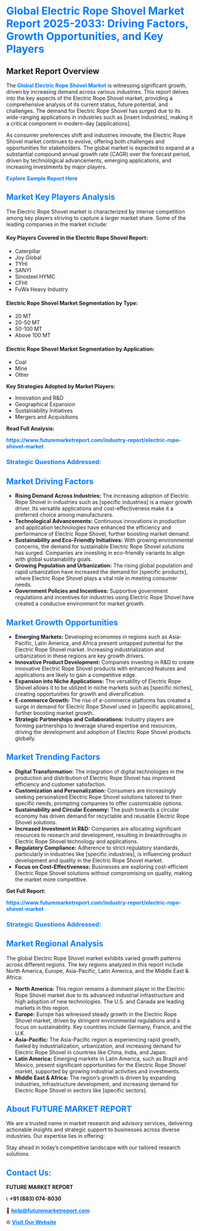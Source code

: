 <h1 style="color: #007BFF;">Global Electric Rope Shovel Market Report 2025-2033: Driving Factors, Growth Opportunities, and Key Players</h1>

<section id="overview">
<h2>Market Report Overview</h2>
<p>The <a href="https://www.futuremarketreport.com/industry-report/electric-rope-shovel-market" style="color: #007BFF; text-decoration: none;"><strong>Global Electric Rope Shovel Market</strong></a> is witnessing significant growth, driven by increasing demand across various industries. This report delves into the key aspects of the Electric Rope Shovel market, providing a comprehensive analysis of its current status, future potential, and challenges. The demand for Electric Rope Shovel has surged due to its wide-ranging applications in industries such as [insert industries], making it a critical component in modern-day [applications].</p>
<p>As consumer preferences shift and industries innovate, the Electric Rope Shovel market continues to evolve, offering both challenges and opportunities for stakeholders. The global market is expected to expand at a substantial compound annual growth rate (CAGR) over the forecast period, driven by technological advancements, emerging applications, and increasing investments by major players.</p>
</section>

<section id="overview">
<p><a href="https://www.futuremarketreport.com/request-sample/reportId=46888" style="color: #007BFF; text-decoration: none;"><strong>Explore Sample Report Here</strong></a></p>
</section>

<section id="key-players">
<h2 style="color: #007BFF;">Market Key Players Analysis</h2>
<p>The Electric Rope Shovel market is characterized by intense competition among key players striving to capture a larger market share. Some of the leading companies in the market include:</p>
<h4>Key Players Covered in the Electric Rope Shovel Report:</h4>
<ul><li>Caterpillar</li><li>Joy Global</li><li>TYHI</li><li>SANYI</li><li>Sinosteel HYMC</li><li>CFHI</li><li>FuWa Heavy Industry</li></ul>
<h4>Electric Rope Shovel Market Segmentation by Type:</h4>
<ul><li>20 MT</li><li>20-50 MT</li><li>50-100 MT</li><li>Above 100 MT</li></ul>

<h4>Electric Rope Shovel Market Segmentation by Application:</h4>
<ul><li>Coal</li><li>Mine</li><li>Other</li></ul>
<p><strong>Key Strategies Adopted by Market Players:</strong></p>
<ul>
<li>Innovation and R&D</li>
<li>Geographical Expansion</li>
<li>Sustainability Initiatives</li>
<li>Mergers and Acquisitions</li>
</ul>
</section>

<section>
<p><strong>Read Full Analysis: </strong></p><a href="https://www.futuremarketreport.com/industry-report/electric-rope-shovel-market" style="color: #007BFF; text-decoration: none;"><strong>https://www.futuremarketreport.com/industry-report/electric-rope-shovel-market</strong></a>
<h3 style="color: #007BFF;">Strategic Questions Addressed:</h3>
</section>

<section id="driving-factors">
<h2 style="color: #007BFF;">Market Driving Factors</h2>
<ul>
<li><strong>Rising Demand Across Industries:</strong> The increasing adoption of Electric Rope Shovel in industries such as [specific industries] is a major growth driver. Its versatile applications and cost-effectiveness make it a preferred choice among manufacturers.</li>
<li><strong>Technological Advancements:</strong> Continuous innovations in production and application technologies have enhanced the efficiency and performance of Electric Rope Shovel, further boosting market demand.</li>
<li><strong>Sustainability and Eco-Friendly Initiatives:</strong> With growing environmental concerns, the demand for sustainable Electric Rope Shovel solutions has surged. Companies are investing in eco-friendly variants to align with global sustainability goals.</li>
<li><strong>Growing Population and Urbanization:</strong> The rising global population and rapid urbanization have increased the demand for [specific products], where Electric Rope Shovel plays a vital role in meeting consumer needs.</li>
<li><strong>Government Policies and Incentives:</strong> Supportive government regulations and incentives for industries using Electric Rope Shovel have created a conducive environment for market growth.</li>
</ul>
</section>

<section id="growth-opportunities">
<h2 style="color: #007BFF;">Market Growth Opportunities</h2>
<ul>
<li><strong>Emerging Markets:</strong> Developing economies in regions such as Asia-Pacific, Latin America, and Africa present untapped potential for the Electric Rope Shovel market. Increasing industrialization and urbanization in these regions are key growth drivers.</li>
<li><strong>Innovative Product Development:</strong> Companies investing in R&D to create innovative Electric Rope Shovel products with enhanced features and applications are likely to gain a competitive edge.</li>
<li><strong>Expansion into Niche Applications:</strong> The versatility of Electric Rope Shovel allows it to be utilized in niche markets such as [specific niches], creating opportunities for growth and diversification.</li>
<li><strong>E-commerce Growth:</strong> The rise of e-commerce platforms has created a surge in demand for Electric Rope Shovel used in [specific applications], further boosting market growth.</li>
<li><strong>Strategic Partnerships and Collaborations:</strong> Industry players are forming partnerships to leverage shared expertise and resources, driving the development and adoption of Electric Rope Shovel products globally.</li>
</ul>
</section>

<section id="trending-factors">
<h2 style="color: #007BFF;">Market Trending Factors</h2>
<ul>
<li><strong>Digital Transformation:</strong> The integration of digital technologies in the production and distribution of Electric Rope Shovel has improved efficiency and customer satisfaction.</li>
<li><strong>Customization and Personalization:</strong> Consumers are increasingly seeking personalized Electric Rope Shovel solutions tailored to their specific needs, prompting companies to offer customizable options.</li>
<li><strong>Sustainability and Circular Economy:</strong> The push towards a circular economy has driven demand for recyclable and reusable Electric Rope Shovel solutions.</li>
<li><strong>Increased Investment in R&D:</strong> Companies are allocating significant resources to research and development, resulting in breakthroughs in Electric Rope Shovel technology and applications.</li>
<li><strong>Regulatory Compliance:</strong> Adherence to strict regulatory standards, particularly in industries like [specific industries], is influencing product development and quality in the Electric Rope Shovel market.</li>
<li><strong>Focus on Cost-Effectiveness:</strong> Businesses are exploring cost-efficient Electric Rope Shovel solutions without compromising on quality, making the market more competitive.</li>
</ul>
</section>

<section>
<p><strong>Get Full Report: </strong></p><a href="https://www.futuremarketreport.com/industry-report/electric-rope-shovel-market" style="color: #007BFF; text-decoration: none;"><strong>https://www.futuremarketreport.com/industry-report/electric-rope-shovel-market</strong></a>
<h3 style="color: #007BFF;">Strategic Questions Addressed:</h3>
</section>


<section id="regional-analysis">
<h2 style="color: #007BFF;">Market Regional Analysis</h2>
<p>The global Electric Rope Shovel market exhibits varied growth patterns across different regions. The key regions analyzed in this report include North America, Europe, Asia-Pacific, Latin America, and the Middle East & Africa:</p>
<ul>
<li><strong>North America:</strong> This region remains a dominant player in the Electric Rope Shovel market due to its advanced industrial infrastructure and high adoption of new technologies. The U.S. and Canada are leading markets in this region.</li>
<li><strong>Europe:</strong> Europe has witnessed steady growth in the Electric Rope Shovel market, driven by stringent environmental regulations and a focus on sustainability. Key countries include Germany, France, and the U.K.</li>
<li><strong>Asia-Pacific:</strong> The Asia-Pacific region is experiencing rapid growth, fueled by industrialization, urbanization, and increasing demand for Electric Rope Shovel in countries like China, India, and Japan.</li>
<li><strong>Latin America:</strong> Emerging markets in Latin America, such as Brazil and Mexico, present significant opportunities for the Electric Rope Shovel market, supported by growing industrial activities and investments.</li>
<li><strong>Middle East & Africa:</strong> The region’s growth is driven by expanding industries, infrastructure development, and increasing demand for Electric Rope Shovel in sectors like [specific sectors].</li>
</ul>
</section>

<footer>
<h2 style="color: #007BFF;">About FUTURE MARKET REPORT</h2>
<p>We are a trusted name in market research and advisory services, delivering actionable insights and strategic support to businesses across diverse industries. Our expertise lies in offering:</p>

<p>Stay ahead in today’s competitive landscape with our tailored research solutions.</p>

<h2 style="color: #007BFF;">Contact Us:</h2>
<p><strong>FUTURE MARKET REPORT</strong></p>
<p>📞 <strong>+91 (883) 074-8030</strong></p>
<p>📧 <strong><a href="mailto:help@futuremarketreport.com" style="color: #007BFF;">help@futuremarketreport.com</a></strong></p>
<p>🌐 <strong><a href="https://www.futuremarketreport.com/" style="color: #007BFF;">Visit Our Website</a></strong></p>
</footer>